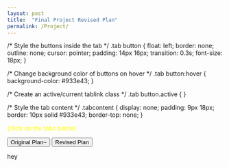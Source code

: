 ```yaml
---
layout: post
title:  "Final Project Revised Plan"
permalink: /Project/
---
```

/* Style the buttons inside the tab */
.tab button {
  float: left;
  border: none;
  outline: none;
  cursor: pointer;
  padding: 14px 16px;
  transition: 0.3s;
  font-size: 18px;
}

/* Change background color of buttons on hover */
.tab button:hover {
  background-color: #933e43;
}

/* Create an active/current tablink class */
.tab button.active {
}

/* Style the tab content */
.tabcontent {
  display: none;
  padding: 9px 18px;
  border: 10px solid #933e43;
  border-top: none;
}
</style>


<p><font color="yellow">(click on the tabs below)</font></p>

<div class="tab">
  <button class="tablinks active" onclick="openCity(event, 'Original Plan')">Original Plan~</button>
  <button class="tablinks" onclick="openCity(event, 'Revised Plan')">Revised Plan</button>
</div>

<div id="Original Plan" class="tabcontent" style="display: block;">
	<p>hey<p>
